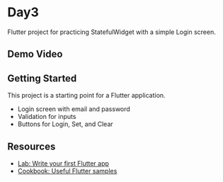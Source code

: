 # Day3

Flutter project for practicing StatefulWidget with a simple Login screen.

## Demo Video



## Getting Started

This project is a starting point for a Flutter application.

- Login screen with email and password
- Validation for inputs
- Buttons for Login, Set, and Clear

## Resources

- [Lab: Write your first Flutter app](https://docs.flutter.dev/get-started/codelab)
- [Cookbook: Useful Flutter samples](https://docs.flutter.dev/cookbook)
